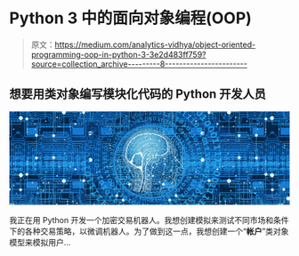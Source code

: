 # Python 3 中的面向对象编程(OOP)

> 原文：<https://medium.com/analytics-vidhya/object-oriented-programming-oop-in-python-3-3e2d483ff759?source=collection_archive---------8----------------------->

## 想要用类对象编写模块化代码的 Python 开发人员

![](img/d4493a3297d056c672552a63bfec014e.png)

我正在用 Python 开发一个加密交易机器人。我想创建模拟来测试不同市场和条件下的各种交易策略，以微调机器人。为了做到这一点，我想创建一个“**帐户**”类对象模型来模拟用户…